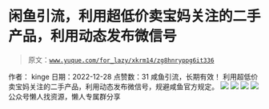 # 闲鱼引流，利用超低价卖宝妈关注的二手产品，利用动态发布微信号

> 原文：[`www.yuque.com/for_lazy/xkrm14/zg8hnryppg6it336`](https://www.yuque.com/for_lazy/xkrm14/zg8hnryppg6it336)

<ne-p id="u08693a20" data-lake-id="u08693a20"><ne-text id="u97c167c0">作者： kinge</ne-text></ne-p> <ne-p id="u6216f623" data-lake-id="u6216f623"><ne-text id="u0fdec3f2">日期：2022-12-28</ne-text></ne-p> <ne-p id="ua3d2475d" data-lake-id="ua3d2475d"><ne-text id="ue82d7723">点赞数：</ne-text><ne-text id="uc9fcf2f4" ne-bold="true">31</ne-text></ne-p> <ne-hole id="u6b3b8650" data-lake-id="u6b3b8650"><ne-card data-card-name="hr" data-card-type="block" id="NDF9T" data-event-boundary="card"><ne-p id="u025c7cfc" data-lake-id="u025c7cfc"><ne-text id="u97993bd5">咸鱼引流，长期有效！</ne-text> <ne-text id="u8571348e">利用超低价卖宝妈关注的二手产品，利用动态发布微信号，规避咸鱼官方规定。</ne-text></ne-p> <ne-p id="u65fde3c7" data-lake-id="u65fde3c7"><ne-card data-card-name="image" data-card-type="inline" id="m7Qlg" data-event-boundary="card">![](img/fc1d597d361a0d863c38ba588acd74dd.png)</ne-card></ne-p> <ne-p id="uef52a4ee" data-lake-id="uef52a4ee"><ne-card data-card-name="image" data-card-type="inline" id="qTBwy" data-event-boundary="card">![](img/c36e80c9796b148491737c9d7868a783.png)</ne-card></ne-p> <ne-p id="uc02ff671" data-lake-id="uc02ff671"><ne-card data-card-name="image" data-card-type="inline" id="BZSen" data-event-boundary="card">![](img/be2ac60aaa5ad4a2bda321c7a32f43e7.png)</ne-card></ne-p> <ne-p id="uee4dce3f" data-lake-id="uee4dce3f"><ne-card data-card-name="image" data-card-type="inline" id="LhM9w" data-event-boundary="card">![](img/5d285f5841ecb81625caadbc33db9190.png)</ne-card></ne-p> <ne-hole id="u462401ae" data-lake-id="u462401ae"><ne-card data-card-name="hr" data-card-type="block" id="KOgIq" data-event-boundary="card"><ne-p id="ud2abac9f" data-lake-id="ud2abac9f"><ne-text id="uf48fe574">公众号懒人找资源，懒人专属群分享</ne-text></ne-p></ne-card></ne-hole></ne-card></ne-hole>